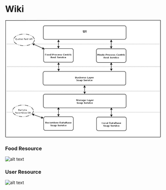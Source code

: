 # Wiki

![alt text](https://github.com/introsde-2017-project/Wiki/blob/master/Diagram1.png)

### Food Resource
![alt text](https://github.com/introsde-2017-project/documentation/blob/master/Food_Resource.png)

### User Resource
![alt text](https://github.com/introsde-2017-project/documentation/blob/master/User_Resource.png)

